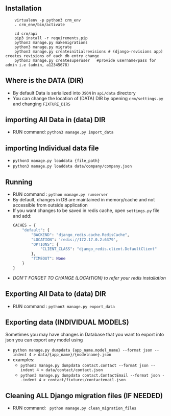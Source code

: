 ## Installation
```
    virtualenv -p python3 crm_env
    . crm_env/bin/activate

    cd crm/api
    pip3 install -r requirements.pip
    python3 manage.py makemigrations
    python3 manage.py migrate
    python3 manage.py createinitialrevisions # (django-revisions app) creates revisions of each db entry change
    python3 manage.py createsuperuser   #provide username/pass for admin i.e (admin, a12345678)

```

## Where is the DATA (DIR)
- By default Data is serialized into ```JSON``` in ```api/data``` directory
- You can change the location of (DATA) DIR by opening ```crm/settings.py``` and changing ```FIXTURE_DIRS```

## importing All Data in (data) DIR
- RUN command: ```python3 manage.py import_data```

## importing Individual data file
- ```python3 manage.py loaddata {file_path}```
- ```python3 manage.py loaddata data/company/company.json```


## Running

- RUN command : ```python manage.py runserver```
- By default, changes in DB are maintained in memory/cache and not accessible from outside application
- If you want changes to be saved in redis cache, open ```settings.py``` file and add:
    ```python
    CACHES = {
        "default": {
            "BACKEND": "django_redis.cache.RedisCache",
            "LOCATION": 'redis://172.17.0.2:6379',
            "OPTIONS": {
                "CLIENT_CLASS": "django_redis.client.DefaultClient"
            },
            "TIMEOUT": None
        }
    }

    ```
- *DON'T FORGET TO CHANGE (LOCAtTION) to refer your redis installation*

## Exporting All Data to (data) DIR
- RUN command : ```python3 manage.py export_data```


## Exporting data (INDIVIDUAL MODELS)

Sometimes you may have changes in Database that you want to export into json
you can export any model using
- ```python manage.py dumpdata {app_name.model_name} --format json --indent 4 > data/{app_name}/{modelname}.json```
- examples:
     - ```python3 manage.py dumpdata contact.contact --format json --indent 4 > data/contact/contact.json```
     - ```python3 manage.py dumpdata contact.ContactEmail --format json --indent 4 > contact/fixtures/contactemail.json```

## Cleaning ALL Django migration files (IF NEEDED)
- RUN command: ``` python manage.py clean_migration_files```
